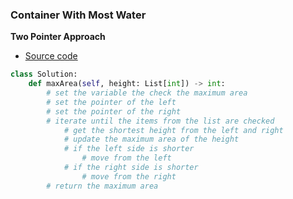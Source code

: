 ### Container With Most Water
**Two Pointer Approach**
- [Source code](source/TwoPointer.py)
```python
class Solution:
    def maxArea(self, height: List[int]) -> int:
        # set the variable the check the maximum area
        # set the pointer of the left
        # set the pointer of the right
        # iterate until the items from the list are checked
            # get the shortest height from the left and right
            # update the maximum area of the height
            # if the left side is shorter
                # move from the left
            # if the right side is shorter
                # move from the right
        # return the maximum area
```
